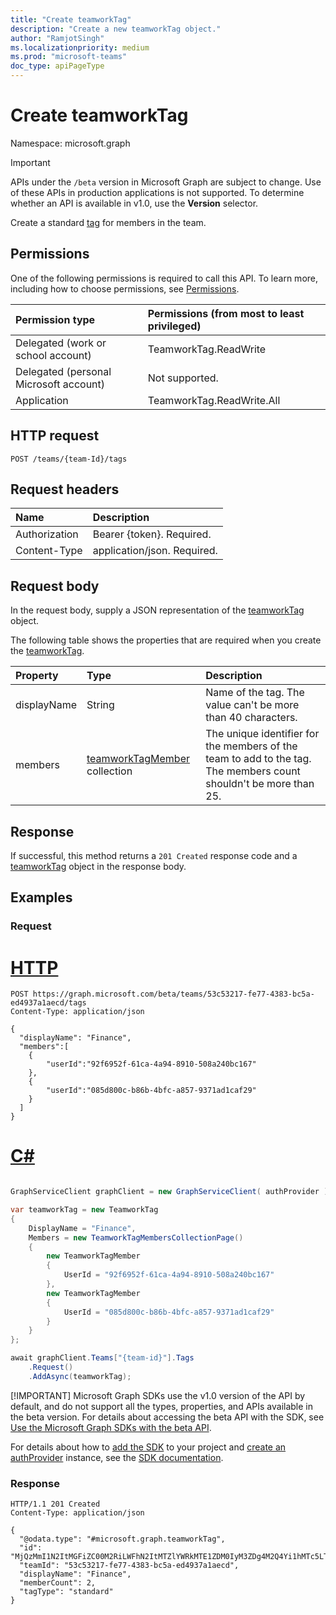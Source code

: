 ```yaml
---
title: "Create teamworkTag"
description: "Create a new teamworkTag object."
author: "RamjotSingh"
ms.localizationpriority: medium
ms.prod: "microsoft-teams"
doc_type: apiPageType
---
```


# Create teamworkTag
Namespace: microsoft.graph

> [!IMPORTANT]
> APIs under the `/beta` version in Microsoft Graph are subject to change. Use of these APIs in production applications is not supported. To determine whether an API is available in v1.0, use the **Version** selector.

Create a standard [tag](../resources/teamworktag.md) for members in the team. 

## Permissions
One of the following permissions is required to call this API. To learn more, including how to choose permissions, see [Permissions](/graph/permissions-reference).

|Permission type|Permissions (from most to least privileged)|
|:---|:---|
|Delegated (work or school account)|TeamworkTag.ReadWrite|
|Delegated (personal Microsoft account)|Not supported.|
|Application|TeamworkTag.ReadWrite.All|

## HTTP request

<!-- {
  "blockType": "ignored"
}
-->
``` http
POST /teams/{team-Id}/tags
```

## Request headers
|Name|Description|
|:---|:---|
|Authorization|Bearer {token}. Required.|
|Content-Type|application/json. Required.|

## Request body
In the request body, supply a JSON representation of the [teamworkTag](../resources/teamworktag.md) object.

The following table shows the properties that are required when you create the [teamworkTag](../resources/teamworktag.md).

|Property|Type|Description|
|:---|:---|:---|
|displayName|String|Name of the tag. The value can't be more than 40 characters.|
|members| [teamworkTagMember](../resources/teamworktagmember.md) collection | The unique identifier for the members of the team to add to the tag. The members count shouldn't be more than 25.|



## Response

If successful, this method returns a `201 Created` response code and a [teamworkTag](../resources/teamworktag.md) object in the response body.

## Examples

### Request


# [HTTP](#tab/http)
<!-- {
  "blockType": "request",
  "name": "create_teamworktag_from"
}
-->
``` http
POST https://graph.microsoft.com/beta/teams/53c53217-fe77-4383-bc5a-ed4937a1aecd/tags
Content-Type: application/json

{
  "displayName": "Finance",
  "members":[
	{
		"userId":"92f6952f-61ca-4a94-8910-508a240bc167"
	},
	{
		"userId":"085d800c-b86b-4bfc-a857-9371ad1caf29"
	}
  ]
}
```

# [C#](#tab/csharp)

```csharp

GraphServiceClient graphClient = new GraphServiceClient( authProvider );

var teamworkTag = new TeamworkTag
{
	DisplayName = "Finance",
	Members = new TeamworkTagMembersCollectionPage()
	{
		new TeamworkTagMember
		{
			UserId = "92f6952f-61ca-4a94-8910-508a240bc167"
		},
		new TeamworkTagMember
		{
			UserId = "085d800c-b86b-4bfc-a857-9371ad1caf29"
		}
	}
};

await graphClient.Teams["{team-id}"].Tags
	.Request()
	.AddAsync(teamworkTag);

```


 [!IMPORTANT]
 Microsoft Graph SDKs use the v1.0 version of the API by default, and do not support all the types, properties, and APIs available in the beta version. For details about accessing the beta API with the SDK, see [Use the Microsoft Graph SDKs with the beta API](/graph/sdks/use-beta).

 For details about how to [add the SDK](/graph/sdks/sdk-installation) to your project and [create an authProvider](/graph/sdks/choose-authentication-providers) instance, see the [SDK documentation](/graph/sdks/sdks-overview).

### Response

<!-- {
  "blockType": "response",
  "truncated": true,
  "@odata.type": "microsoft.graph.teamworkTag"
}
-->
``` http
HTTP/1.1 201 Created
Content-Type: application/json

{
  "@odata.type": "#microsoft.graph.teamworkTag",
  "id": "MjQzMmI1N2ItMGFiZC00M2RiLWFhN2ItMTZlYWRkMTE1ZDM0IyM3ZDg4M2Q4Yi1hMTc5LTRkZDctOTNiMy1hOGQzZGUxYTIxMmUjI3RhY29VSjN2RGk==",
  "teamId": "53c53217-fe77-4383-bc5a-ed4937a1aecd",
  "displayName": "Finance",
  "memberCount": 2,
  "tagType": "standard"
}
```

